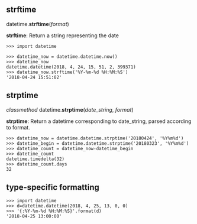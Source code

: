 ## strftime

datetime.**strftime**(*format*)

**strftime**: Return a string representing the date

```shell
>>> import datetime

>>> datetime_now = datetime.datetime.now()
>>> datetime_now
datetime.datetime(2018, 4, 24, 15, 51, 2, 399371)
>>> datetime_now.strftime('%Y-%m-%d %H:%M:%S')
'2018-04-24 15:51:02'
```

## strptime

*classmethod* datetime.**strptime**(*date_string*, *format*)

**strptime**: Return a datetime corresponding to date_string, parsed according to format.

```shell
>>> datetime_now = datetime.datetime.strptime('20180424', '%Y%m%d')
>>> datetime_begin = datetime.datetime.strptime('20180323', '%Y%m%d')
>>> datetime_count = datetime_now-datetime_begin
>>> datetime_count
datetime.timedelta(32)
>>> datetime_count.days
32
```

## type-specific formatting

```shell
>>> import datetime
>>> d=datetime.datetime(2018, 4, 25, 13, 0, 0)
>>> '{:%Y-%m-%d %H:%M:%S}'.format(d)
'2018-04-25 13:00:00'

```
